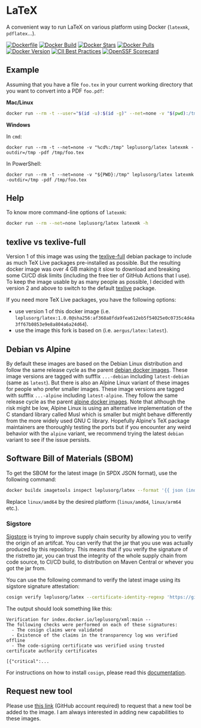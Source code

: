 # LaTeX

A convenient way to run LaTeX on various platform using Docker (`latexmk`, `pdflatex`...).

[![Dockerfile](https://img.shields.io/badge/GitHub-Dockerfile-blue)](latex/Dockerfile)
[![Docker Build](https://github.com/leplusorg/docker-latex/workflows/Docker/badge.svg)](https://github.com/leplusorg/docker-latex/actions?query=workflow:"Docker")
[![Docker Stars](https://img.shields.io/docker/stars/leplusorg/latex)](https://hub.docker.com/r/leplusorg/latex)
[![Docker Pulls](https://img.shields.io/docker/pulls/leplusorg/latex)](https://hub.docker.com/r/leplusorg/latex)
[![Docker Version](https://img.shields.io/docker/v/leplusorg/latex?sort=semver)](https://hub.docker.com/r/leplusorg/latex)
[![CII Best Practices](https://bestpractices.coreinfrastructure.org/projects/10068/badge)](https://bestpractices.coreinfrastructure.org/projects/10068)
[![OpenSSF Scorecard](https://api.securityscorecards.dev/projects/github.com/leplusorg/docker-latex/badge)](https://securityscorecards.dev/viewer/?uri=github.com/leplusorg/docker-latex)

## Example

Assuming that you have a file `foo.tex` in your current working directory that you want to convert into a PDF `foo.pdf`:

**Mac/Linux**

```bash
docker run --rm -t --user="$(id -u):$(id -g)" --net=none -v "$(pwd):/tmp" leplusorg/latex latexmk -outdir=/tmp -pdf /tmp/foo.tex
```

**Windows**

In `cmd`:

```batch
docker run --rm -t --net=none -v "%cd%:/tmp" leplusorg/latex latexmk -outdir=/tmp -pdf /tmp/foo.tex
```

In PowerShell:

```pwsh
docker run --rm -t --net=none -v "${PWD}:/tmp" leplusorg/latex latexmk -outdir=/tmp -pdf /tmp/foo.tex
```

## Help

To know more command-line options of `latexmk`:

```bash
docker run --rm --net=none leplusorg/latex latexmk -h
```

## texlive vs texlive-full

Version 1 of this image was using the
[texlive-full](https://packages.debian.org/search?keywords=texlive-full&searchon=names&exact=1&suite=all&section=all)
debian package to include as much TeX Live packages pre-installed as
possible. But the resulting docker image was over 4 GB making it slow
to download and breaking some CI/CD disk limits (including the free
tier of GitHub Actions that I use). To keep the image usable by as many
people as possible, I decided with version 2 and above to switch
to the default
[texlive](https://packages.debian.org/search?keywords=texlive&searchon=names&exact=1&suite=all&section=all)
package.

If you need more TeX Live packages, you have the following options:

- use version 1 of this docker image (i.e. `leplusorg/latex:1.0.0@sha256:af368a8fda9fea612eb5f54025e0c0735c4d4a3ff67b0853e9e8a804a6a24d64`).
- use the image this fork is based on (i.e. `aergus/latex:latest`).

## Debian vs Alpine

By default these images are based on the Debian Linux distribution
and follow the same release cycle as the parent
[debian docker images](https://hub.docker.com/_/debian). These image
versions are tagged with sufffix `...-debian` including
`latest-debian` (same as `latest`). But there is also an Alpine Linux
variant of these images for people who prefer smaller images. These
image versions are tagged with sufffix `...-alpine` including
`latest-alpine`. They follow the same release cycle as the parent
[alpine docker images](https://hub.docker.com/_/alpine). Note that
although the risk might be low, Alpine Linux is using an alternative
implementation of the C standard library called Musl which is smaller
but might behave differently from the more widely used GNU C
library. Hopefully Alpine's TeX package maintainers are thoroughly
testing the ports but if you encounter any weird behavior with the
`alpine` variant, we recommend trying the latest `debian` variant to
see if the issue persists.

## Software Bill of Materials (SBOM)

To get the SBOM for the latest image (in SPDX JSON format), use the
following command:

```bash
docker buildx imagetools inspect leplusorg/latex --format '{{ json (index .SBOM "linux/amd64").SPDX }}'
```

Replace `linux/amd64` by the desired platform (`linux/amd64`, `linux/arm64` etc.).

### Sigstore

[Sigstore](https://docs.sigstore.dev) is trying to improve supply
chain security by allowing you to verify the origin of an
artifcat. You can verify that the jar that you use was actually
produced by this repository. This means that if you verify the
signature of the ristretto jar, you can trust the integrity of the
whole supply chain from code source, to CI/CD build, to distribution
on Maven Central or whever you got the jar from.

You can use the following command to verify the latest image using its
sigstore signature attestation:

```bash
cosign verify leplusorg/latex --certificate-identity-regexp 'https://github\.com/leplusorg/docker-latex/\.github/workflows/.+' --certificate-oidc-issuer 'https://token.actions.githubusercontent.com'
```

The output should look something like this:

```text
Verification for index.docker.io/leplusorg/xml:main --
The following checks were performed on each of these signatures:
  - The cosign claims were validated
  - Existence of the claims in the transparency log was verified offline
  - The code-signing certificate was verified using trusted certificate authority certificates

[{"critical":...
```

For instructions on how to install `cosign`, please read this [documentation](https://docs.sigstore.dev/cosign/system_config/installation/).

## Request new tool

Please use [this link](https://github.com/leplusorg/docker-latex/issues/new?assignees=thomasleplus&labels=enhancement&template=feature_request.md&title=%5BFEAT%5D) (GitHub account required) to request that a new tool be added to the image. I am always interested in adding new capabilities to these images.
